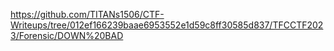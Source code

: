 https://github.com/TITANs1506/CTF-Writeups/tree/012ef166239baae6953552e1d59c8ff30585d837/TFCCTF2023/Forensic/DOWN%20BAD
